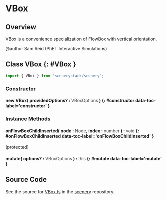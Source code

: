 # VBox

## Overview

VBox is a convenience specialization of FlowBox with vertical orientation.

@author Sam Reid (PhET Interactive Simulations)

## Class VBox {: #VBox }


```js
import { VBox } from 'scenerystack/scenery';
```
### Constructor

#### new VBox( providedOptions? : <span style="font-weight: 400; opacity: 80%;">VBoxOptions</span> ) {: #constructor data-toc-label='constructor' }

### Instance Methods

#### onFlowBoxChildInserted( node : <span style="font-weight: 400; opacity: 80%;">Node</span>, index : <span style="font-weight: 400; opacity: 80%;">number</span> ) : <span style="font-weight: 400; opacity: 80%;">void</span> {: #onFlowBoxChildInserted data-toc-label='onFlowBoxChildInserted' }

(protected)

#### mutate( options? : <span style="font-weight: 400; opacity: 80%;">VBoxOptions</span> ) : <span style="font-weight: 400; opacity: 80%;">this</span> {: #mutate data-toc-label='mutate' }



## Source Code

See the source for [VBox.ts](https://github.com/phetsims/scenery/blob/main/js/layout/nodes/VBox.ts) in the [scenery](https://github.com/phetsims/scenery) repository.
